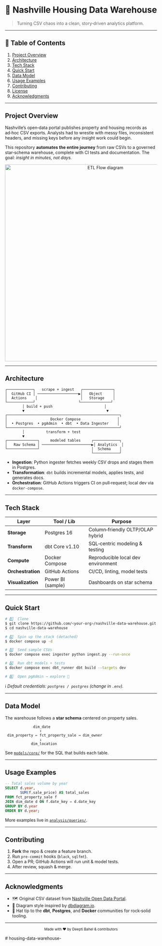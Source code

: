 # 🏡 Nashville Housing Data Warehouse

> Turning CSV chaos into a clean, story‑driven analytics platform.

---

## 📖 Table of Contents

1. [Project Overview](#project-overview)
2. [Architecture](#architecture)
3. [Tech Stack](#tech-stack)
4. [Quick Start](#quick-start)
5. [Data Model](#data-model)
6. [Usage Examples](#usage-examples)
7. [Contributing](#contributing)
8. [License](#license)
9. [Acknowledgments](#acknowledgments)

---

## Project Overview

Nashville’s open‑data portal publishes property and housing records as ad‑hoc CSV exports.  Analysts had to wrestle with messy files, inconsistent headers, and missing keys before any insight work could begin.

This repository **automates the entire journey** from raw CSVs to a governed star‑schema warehouse, complete with CI tests and documentation.  The goal: *insight in minutes, not days.*

<p align="center">
  <img src="docs/img/etl_flow.png" width="650" alt="ETL Flow diagram"/>
</p>

---

## Architecture

```text
┌────────────┐   scrape + ingest   ┌──────────────┐
│  GitHub CI │ ───────────────────▶│   Object     │
│  Actions    │                    │   Storage    │
└────────────┘                    └──────────────┘
        │ build + push                        │
        ▼                                      ▼
┌────────────────────────────────────────────────────┐
│                    Docker Compose                 │
│  • Postgres  • pgAdmin  • dbt  • Data Ingester    │
└────────────────────────────────────────────────────┘
        │          transform + test
        ▼
┌──────────────┐     modeled tables     ┌────────────┐
│   Raw Schema │ ───────────────────────▶│ Analytics  │
└──────────────┘                        │  Schema    │
                                        └────────────┘
```

* **Ingestion**: Python ingester fetches weekly CSV drops and stages them in Postgres.
* **Transformation**: `dbt` builds incremental models, applies tests, and generates docs.
* **Orchestration**: GitHub Actions triggers CI on pull‑request; local dev via `docker‑compose`.

---

## Tech Stack

| Layer             | Tool / Lib        | Purpose                            |
| ----------------- | ----------------- | ---------------------------------- |
| **Storage**       | Postgres 16       | Column‑friendly OLTP/OLAP hybrid   |
| **Transform**     | dbt Core v1.10    | SQL‑centric modeling & testing     |
| **Compute**       | Docker Compose    | Reproducible local dev environment |
| **Orchestration** | GitHub Actions    | CI/CD, linting, model tests        |
| **Visualization** | Power BI (sample) | Dashboards on star schema          |

---

## Quick Start

```bash
# 1️⃣  Clone
$ git clone https://github.com/<your-org>/nashville-data-warehouse.git
$ cd nashville-data-warehouse

# 2️⃣  Spin up the stack (detached)
$ docker compose up -d

# 3️⃣  Seed sample CSVs
$ docker compose exec ingester python ingest.py --run-once

# 4️⃣  Run dbt models + tests
$ docker compose exec dbt_runner dbt build --targets dev

# 5️⃣  Open pgAdmin → explore 🏡
```

ℹ️  *Default credentials: `postgres / postgres` (change in `.env`).*

---

## Data Model

The warehouse follows a **star schema** centered on property sales.

```text
             dim_date
                ↑
 dim_property ← fct_property_sale → dim_owner
                ↓
            dim_location
```

See [`models/core/`](models/core/) for the SQL that builds each table.

---

## Usage Examples

```sql
-- Total sales volume by year
SELECT d.year,
       SUM(f.sale_price) AS total_sales
FROM fct_property_sale f
JOIN dim_date d ON f.date_key = d.date_key
GROUP BY d.year
ORDER BY d.year;
```

More examples live in [`analysis/queries/`](analysis/queries).

---

## Contributing

1. **Fork** the repo & create a feature branch.
2. Run `pre-commit` hooks (`black`, `sqlfmt`).
3. Open a PR; GitHub Actions will run unit & model tests.
4. After review, squash & merge.

---


## Acknowledgments

* 🗺 Original CSV dataset from [Nashville Open Data Portal](https://data.nashville.gov/).
* 🎨 Diagram style inspired by [dbdiagram.io](https://dbdiagram.io/).
* 🙏 Hat tip to the **dbt**, **Postgres**, and **Docker** communities for rock‑solid tooling.

---

<p align="center">
  <sub>Made with ❤️  by Deepti Bahel & contributors</sub>
</p>
# housing-data-warehouse-
